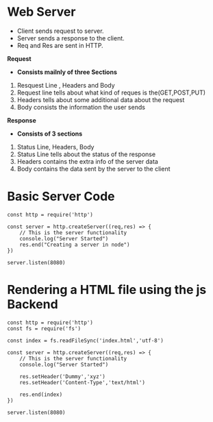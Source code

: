 # Web Server

* Client sends request to server.
* Server sends a response to the client.
* Req and Res are sent in HTTP.


__Request__

* __Consists mailnly of three Sections__
1. Resquest Line , Headers and Body
2. Request line tells about what kind of reques is the(GET,POST,PUT)
3. Headers tells about some additional data about the request
4. Body consists the information the user sends


__Response__

* __Consists of 3 sections__

1. Status Line, Headers, Body
2. Status Line tells about the status of the response
3. Headers contains the extra info of the server data
4. Body contains the data sent by the server to the client


# Basic Server Code

```
const http = require('http')

const server = http.createServer((req,res) => {
    // This is the server functionality
    console.log("Server Started")
    res.end("Creating a server in node")
})

server.listen(8080)

```


# Rendering a HTML file using the js Backend


```
const http = require('http')
const fs = require('fs')

const index = fs.readFileSync('index.html','utf-8')

const server = http.createServer((req,res) => {
    // This is the server functionality
    console.log("Server Started")

    res.setHeader('Dummy','xyz')
    res.setHeader('Content-Type','text/html')

    res.end(index)
})

server.listen(8080)

```